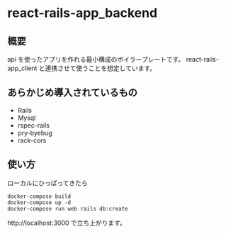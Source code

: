 # react-rails-app_backend

## 概要

api を使ったアプリを作れる最小構成のボイラープレートです。
react-rails-app_client と連携させて使うことを想定しています。

## あらかじめ導入されているもの

- Rails
- Mysql
- rspec-rails
- pry-byebug
- rack-cors

## 使い方

ローカルにひっぱってきたら

```
docker-compose build
docker-compose up -d
docker-compose run web rails db:create
```

http://localhost:3000
で立ち上がります。
